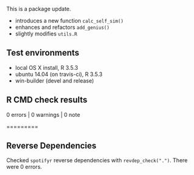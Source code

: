 This is a package update.

* introduces a new function `calc_self_sim()`
* enhances and refactors `add_genius()`
* slightly modifies `utils.R`

## Test environments
* local OS X install, R 3.5.3
* ubuntu 14.04 (on travis-ci), R 3.5.3
* win-builder (devel and release)

## R CMD check results

0 errors | 0 warnings | 0 note

=========

## Reverse Dependencies

Checked `spotifyr` reverse dependencies with `revdep_check(".")`. There were 0 errors.




